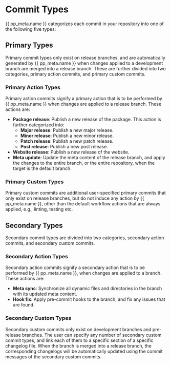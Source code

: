 # Commit Types
{{ pp_meta.name }} categorizes each commit in your repository into one of the following five types:


## Primary Types
Primary commit types only exist on release branches, and are automatically generated by {{ pp_meta.name }}
when changes applied to a development branch are merged into a release branch.
These are further divided into two categories, primary action commits, and primary custom commits.


### Primary Action Types
Primary action commits signify a primary action that is to be performed by {{ pp_meta.name }}
when changes are applied to a release branch. These actions are:
- **Package release**: Publish a new release of the package. This action is further categorized into:
  - **Major release**: Publish a new major release.
  - **Minor release**: Publish a new minor release.
  - **Patch release**: Publish a new patch release.
  - **Post release**: Publish a new post release.
- **Website release**: Publish a new release of the website.
- **Meta update**: Update the meta content of the release branch, and apply the changes to the entire branch,
  or the entire repository, when the target is the default branch.


### Primary Custom Types
Primary custom commits are additional user-specified primary commits that only exist on release branches,
but do not induce any action by {{ pp_meta.name }},
other than the default workflow actions that are always applied, e.g., linting, testing etc.


## Secondary Types
Secondary commit types are divided into two categories, secondary action commits, and secondary custom commits.


### Secondary Action Types
Secondary action commits signify a secondary action that is to be performed by {{ pp_meta.name }},
when changes are applied to a branch. These actions are:
- **Meta sync**: Synchronize all dynamic files and directories in the branch with its updated meta content.
- **Hook fix**: Apply pre-commit hooks to the branch, and fix any issues that are found.


### Secondary Custom Types
Secondary custom commits only exist on development branches and pre-release branches.
The user can specify any number of secondary custom commit types, and link each of them to a specific
section of a specific changelog file. When the branch is merged into a release branch,
the corresponding changelogs will be automatically updated
using the commit messages of the secondary custom commits.
